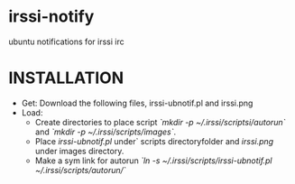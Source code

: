 irssi-notify
============

ubuntu notifications for irssi irc

INSTALLATION
============

<ul>
	<li> Get: Download the following files, irssi-ubnotif.pl and irssi.png </li>
	<li> Load: 
		<ul> 
			<li> Create directories to place script <em>`mkdir -p ~/.irssi/scriptsi/autorun`</em> and <em>`mkdir -p ~/.irssi/scripts/images`</em>.</li>
			<li> Place <em>irssi-ubnotif.pl</em> under` scripts directoryfolder and <em>irssi.png</em> under images directory.</li>
			<li>Make a sym link for autorun <em>`ln -s ~/.irssi/scripts/irssi-ubnotif.pl ~/.irssi/scripts/autorun/`</em> </li>
		</ul>
	</li>
</ul>
